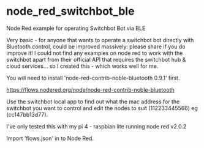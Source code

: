 # node_red_switchbot_ble
Node Red example for operating Switchbot Bot via BLE

Very basic - for anyone that wants to operate a switchbot bot directly with Bluetooth control, could be improved massively: please share if you do improve it!
I could not find any examples on node red to work with the switchbot apart from their official API that requires the switchbot hub & cloud services... so I created this - which works well for me.

You will need to install 'node-red-contrib-noble-bluetooth 0.9.1' first.

https://flows.nodered.org/node/node-red-contrib-noble-bluetooth

Use the switchbot local app to find out what the mac address for the switchbot you want to control and edit the nodes to suit (112233445566) eg (cc147bb13d77).

I've only tested this with my pi 4 - raspbian lite running node red v2.0.2

Import 'flows.json' in to Node Red.
